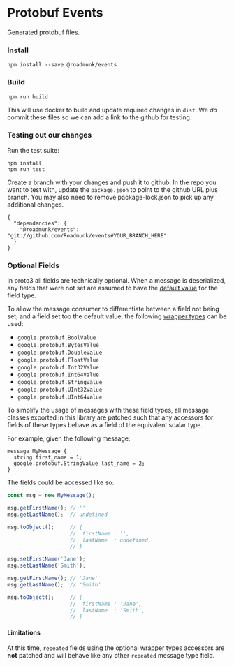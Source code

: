 # Protobuf Events

Generated protobuf files. 

### Install

`npm install --save @roadmunk/events`


### Build

`npm run build`

This will use docker to build and update required changes in `dist`. We _do_ commit these files so we can add a link to the github for testing.

### Testing out our changes

Run the test suite:
```
npm install
npm run test
```

Create a branch with your changes and push it to github. In the repo you want to test with, update the `package.json` to point to the github URL plus branch. You may also need to remove package-lock.json to pick up any additional changes.

```
{
  "dependencies": {
    "@roadmunk/events": "git://github.com/Roadmunk/events#YOUR_BRANCH_HERE"
  }
}
```

### Optional Fields

In proto3 all fields are technically optional. When a message is deserialized, any fields that were not set are assumed to have the [default value](https://developers.google.com/protocol-buffers/docs/proto3#default) for the field type.

To allow the message consumer to differentiate between a field not being set, and a field set too the default value, the following [wrapper types](https://developers.google.com/protocol-buffers/docs/reference/google.protobuf) can be used:

 - `google.protobuf.BoolValue`
 - `google.protobuf.BytesValue`
 - `google.protobuf.DoubleValue`
 - `google.protobuf.FloatValue`
 - `google.protobuf.Int32Value`
 - `google.protobuf.Int64Value`
 - `google.protobuf.StringValue`
 - `google.protobuf.UInt32Value`
 - `google.protobuf.UInt64Value`

To simplify the usage of messages with these field types, all message classes exported in this library are patched such that any accessors for fields of these types behave as a field of the equivalent scalar type.

For example, given the following message:
```proto3
message MyMessage {
  string first_name = 1;
  google.protobuf.StringValue last_name = 2;
}
```

The fields could be accessed like so:
```javascript
const msg = new MyMessage();

msg.getFirstName(); // ''
msg.getLastName();  // undefined

msg.toObject();     // {
                    //  firstName : '',
                    //  lastName  : undefined,
                    // }

msg.setFirstName('Jane');
msg.setLastName('Smith');

msg.getFirstName(); // 'Jane'
msg.getLastName();  // 'Smith'

msg.toObject();     // {
                    //  firstName : 'Jane',
                    //  lastName  : 'Smith',
                    // }
```

#### Limitations
At this time, `repeated` fields using the optional wrapper types accessors are **not** patched and will behave like any other `repeated` message type field.